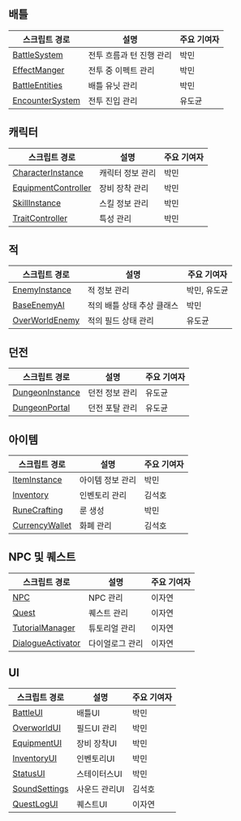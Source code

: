## 배틀

| 스크립트 경로                                                                                                                                     | 설명                 | 주요 기여자 |
| ------------------------------------------------------------------------------------------------------------------------------------------- | ------------------ | ------ |
| [BattleSystem](https://github.com/pm2979/Flareborn_Code/blob/main/Battle/BattleSystem.cs)         | 전투 흐름과 턴 진행 관리     | 박민     |
| [EffectManger](https://github.com/pm2979/Flareborn_Code/blob/main/Battle/BattleEffect/EffectManger.cs)             | 전투 중 이펙트 관리       | 박민    |
| [BattleEntities](https://github.com/pm2979/Flareborn_Code/blob/main/Battle/Entities/BattleEntities.cs)   | 배틀 유닛 관리 | 박민   |
| [EncounterSystem](https://github.com/pm2979/Flareborn_Code/blob/main/Battle/EncounterSystem.cs)                         | 전투 진입 관리       | 유도균    |

## 캐릭터

| 스크립트 경로                                                                                                                                     | 설명                 | 주요 기여자 |
| ------------------------------------------------------------------------------------------------------------------------------------------- | ------------------ | ------ |
| [CharacterInstance](https://github.com/pm2979/Flareborn_Code/blob/main/Character/CharacterInstance.cs)         | 캐릭터 정보 관리     | 박민     |
| [EquipmentController](https://github.com/pm2979/Flareborn_Code/blob/main/Character/Equip/EquipmentController.cs)             | 장비 장착 관리       | 박민    |
| [SkillInstance](https://github.com/pm2979/Flareborn_Code/blob/main/Character/Skill/SkillInstance.cs)   | 스킬 정보 관리 | 박민    |
| [TraitController](https://github.com/pm2979/Flareborn_Code/blob/main/Character/Traits/TraitController.cs) | 특성 관리       | 박민     |

## 적

| 스크립트 경로                                                                                                                                     | 설명                 | 주요 기여자 |
| ------------------------------------------------------------------------------------------------------------------------------------------- | ------------------ | ------ |
| [EnemyInstance](https://github.com/pm2979/Flareborn_Code/blob/main/Enemy/EnemyInstance.cs)   | 적 정보 관리 | 박민, 유도균   |
| [BaseEnemyAI](https://github.com/pm2979/Flareborn_Code/blob/main/Enemy/Battle/EnemyAI/BaseEnemyAI.cs)         | 적의 배틀 상태 추상 클래스     | 박민     |
| [OverWorldEnemy](https://github.com/pm2979/Flareborn_Code/blob/main/Enemy/OverWorld/OverWorldEnemy.cs)             | 적의 필드 상태 관리       | 유도균    |

## 던전

| 스크립트 경로                                                                                                                                     | 설명                 | 주요 기여자 |
| ------------------------------------------------------------------------------------------------------------------------------------------- | ------------------ | ------ |
| [DungeonInstance](https://github.com/pm2979/Flareborn_Code/blob/main/Dungeon/DungeonInstance.cs)         | 던전 정보 관리     | 유도균     |
| [DungeonPortal](https://github.com/pm2979/Flareborn_Code/blob/main/Dungeon/DungeonPortal.cs)             | 던전 포탈 관리       | 유도균    |

## 아이템

| 스크립트 경로                                                                                                                                     | 설명                 | 주요 기여자 |
| ------------------------------------------------------------------------------------------------------------------------------------------- | ------------------ | ------ |
| [ItemInstance](https://github.com/pm2979/Flareborn_Code/blob/main/Item/ItemInstance.cs)         | 아이템 정보 관리     | 박민     |
| [Inventory](https://github.com/pm2979/Flareborn_Code/blob/main/Item/Inventory/Inventory.cs)             | 인벤토리 관리       | 김석호    |
| [RuneCrafting](https://github.com/pm2979/Flareborn_Code/blob/main/Item/Rune/RuneCrafting.cs)   | 룬 생성 | 박민    |
| [CurrencyWallet](https://github.com/pm2979/Flareborn_Code/blob/main/Item/Wallet/CurrencyWallet.cs) | 화폐 관리       | 김석호     |

## NPC 및 퀘스트

| 스크립트 경로                                                                                                                                     | 설명                 | 주요 기여자 |
| ------------------------------------------------------------------------------------------------------------------------------------------- | ------------------ | ------ |
| [NPC](https://github.com/pm2979/Flareborn_Code/blob/main/Overworld/NPC/NPC.cs)         | NPC 관리     | 이자연     |
| [Quest](https://github.com/pm2979/Flareborn_Code/blob/main/Overworld/QuestSystem/Quest.cs)             | 퀘스트 관리       | 이자연    |
| [TutorialManager](https://github.com/pm2979/Flareborn_Code/blob/main/Overworld/QuestSystem/Tutorial/TutorialManager.cs)   | 튜토리얼 관리 | 이자연    |
| [DialogueActivator](https://github.com/pm2979/Flareborn_Code/blob/main/Overworld/DialogueSystem/DialogueActivator.cs) | 다이얼로그 관리        | 이자연     |

## UI

| 스크립트 경로                                                                                                                                     | 설명                 | 주요 기여자 |
| ------------------------------------------------------------------------------------------------------------------------------------------- | ------------------ | ------ |
| [BattleUI](https://github.com/pm2979/Flareborn_Code/blob/main/UI/BattleUI.cs)         | 배틀UI     | 박민     |
| [OverworldUI](https://github.com/pm2979/Flareborn_Code/blob/main/UI/OverworldUI.cs)             | 필드UI 관리       | 박민    |
| [EquipmentUI](https://github.com/pm2979/Flareborn_Code/blob/main/UI/EquipmentUI/EquipmentUI.cs)   | 장비 장착UI | 박민    |
| [InventoryUI](https://github.com/pm2979/Flareborn_Code/blob/main/UI/Inventory/InventoryUI.cs) | 인벤토리UI       | 박민     |
| [StatusUI](https://github.com/pm2979/Flareborn_Code/blob/main/UI/StatUI/StatusUI.cs)                         | 스테이터스UI      | 박민    |
| [SoundSettings](https://github.com/pm2979/Flareborn_Code/blob/main/UI/SoundOptionUI/SoundSettings.cs)         | 사운드 관리UI        | 김석호    |
| [QuestLogUI](https://github.com/pm2979/Flareborn_Code/blob/main/UI/QuestUI/QuestLogUI.cs)                         | 퀘스트UI        | 이자연     |
